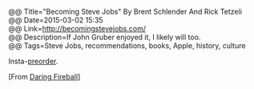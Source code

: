 @@ Title="Becoming Steve Jobs" By Brent Schlender And Rick Tetzeli    
@@ Date=2015-03-02 15:35  
@@ Link=http://becomingstevejobs.com/  
@@ Description=If John Gruber enjoyed it, I likely will too.    
@@ Tags=Steve Jobs, recommendations, books, Apple, history, culture    

Insta-[preorder](http://www.amazon.com/Becoming-Steve-Jobs-Evolution-Visionary/dp/0385347405/ref=sr_1_1?sr=8-1&ie=UTF8&keywords=becoming%2Bsteve%2Bjobs&tag=theov0c-20&qid=1432233209).

[From [Daring Fireball](http://daringfireball.net/linked/2015/03/02/becoming-steve-jobs)]